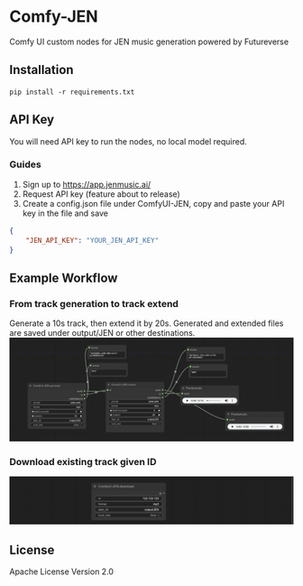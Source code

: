 # Comfy-JEN
Comfy UI custom nodes for JEN music generation powered by Futureverse
## Installation
```shell
pip install -r requirements.txt
```
## API Key
You will need API key to run the nodes, no local model required.

### Guides
1. Sign up to https://app.jenmusic.ai/
2. Request API key (feature about to release)
3. Create a config.json file under ComfyUI-JEN, copy and paste your API key in the file and save
```json
{
    "JEN_API_KEY": "YOUR_JEN_API_KEY"
}
```
## Example Workflow
### From track generation to track extend
Generate a 10s track, then extend it by 20s. Generated and extended files are saved under output/JEN or other destinations.
![JEN-generate_extend](workflow/JEN-generate_extend.png)
### Download existing track given ID
![JEN-generate_extend](workflow/JEN-download.png)
## License
Apache License Version 2.0

